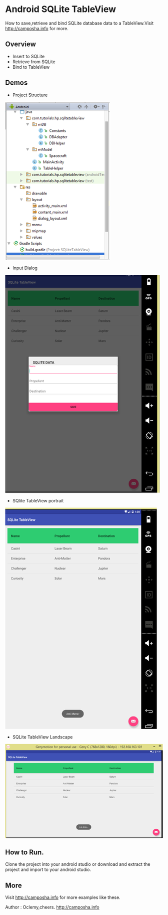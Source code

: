 # Android SQLite TableView


How to save,retrieve and bind SQLite database data to a TableView.Visit http://camposha.info for more.

## Overview
- Insert to SQLite
- Retrieve from SQLite
- Bind to TableView


## Demos

- Project Structure

![](/Camposha/demos/Project-Structure.PNG)


- Input Dialog 

![](/Camposha/demos/InputDialog.PNG)

- SQlite TableView portrait

![](/Camposha/demos/SQlite-TableView-Portrait.PNG)

- SQLite TableView Landscape

![](/Camposha/demos/SQlite-TableView-Landscape.PNG)

## How to Run.
Clone the project into your android studio or download and extract the project and import to your android studio.

## More
Visit http://camposha.info for more examples like these.

Author :
Oclemy,cheers. http://camposha.info
